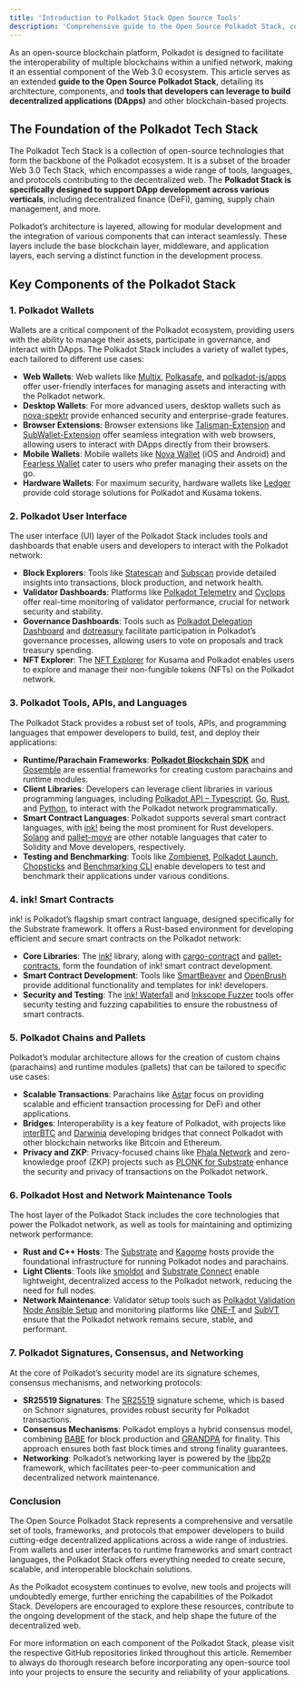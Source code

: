 ```yaml
---
title: 'Introduction to Polkadot Stack Open Source Tools'
description: 'Comprehensive guide to the Open Source Polkadot Stack, covering tools, frameworks, and protocols for decentralized application development.'
---
```

As an open-source blockchain platform, Polkadot is designed to facilitate the interoperability of multiple blockchains within a unified network, making it an essential component of the Web 3.0 ecosystem. This article serves as an extended **guide to the Open Source Polkadot Stack**, detailing its architecture, components, and **tools that developers can leverage to build decentralized applications (DApps)** and other blockchain-based projects.

The Foundation of the Polkadot Tech Stack
-----------------------------------------

The Polkadot Tech Stack is a collection of open-source technologies that form the backbone of the Polkadot ecosystem. It is a subset of the broader Web 3.0 Tech Stack, which encompasses a wide range of tools, languages, and protocols contributing to the decentralized web. The **Polkadot Stack is specifically designed to support DApp development across various verticals**, including decentralized finance (DeFi), gaming, supply chain management, and more.

Polkadot’s architecture is layered, allowing for modular development and the integration of various components that can interact seamlessly. These layers include the base blockchain layer, middleware, and application layers, each serving a distinct function in the development process.

Key Components of the Polkadot Stack
------------------------------------

### 1. Polkadot **Wallets**

Wallets are a critical component of the Polkadot ecosystem, providing users with the ability to manage their assets, participate in governance, and interact with DApps. The Polkadot Stack includes a variety of wallet types, each tailored to different use cases:

- **Web Wallets**: Web wallets like [Multix](https://github.com/ChainSafe/Multix), [Polkasafe](https://github.com/polkasafe/polkasafe-ui), and [polkadot-js/apps](https://github.com/polkadot-js/apps) offer user-friendly interfaces for managing assets and interacting with the Polkadot network.
- **Desktop Wallets**: For more advanced users, desktop wallets such as [nova-spektr](https://github.com/novasamatech/nova-spektr) provide enhanced security and enterprise-grade features.
- **Browser Extensions**: Browser extensions like [Talisman-Extension](https://github.com/TalismanSociety/talisman) and [SubWallet-Extension](https://github.com/Koniverse/SubWallet-Extension) offer seamless integration with web browsers, allowing users to interact with DApps directly from their browsers.
- **Mobile Wallets**: Mobile wallets like [Nova Wallet](https://github.com/novasamatech/nova-wallet-ios) (iOS and Android) and [Fearless Wallet](https://github.com/soramitsu/fearless-iOS) cater to users who prefer managing their assets on the go.
- **Hardware Wallets**: For maximum security, hardware wallets like [Ledger](https://github.com/ZondaX/ledger-polkadot) provide cold storage solutions for Polkadot and Kusama tokens.

### 2. Polkadot **User Interface**

The user interface (UI) layer of the Polkadot Stack includes tools and dashboards that enable users and developers to interact with the Polkadot network:

- **Block Explorers**: Tools like [Statescan](https://github.com/opensquare-network/statescan-v2) and [Subscan](https://github.com/subscan-explorer/subscan-essentials) provide detailed insights into transactions, block production, and network health.
- **Validator Dashboards**: Platforms like [Polkadot Telemetry](https://github.com/paritytech/substrate-telemetry) and [Cyclops](https://github.com/ArthurHoeke/cyclops) offer real-time monitoring of validator performance, crucial for network security and stability.
- **Governance Dashboards**: Tools such as [Polkadot Delegation Dashboard](https://github.com/polkassembly/governance-ui) and [dotreasury](https://github.com/opensquare-network/dotreasury) facilitate participation in Polkadot’s governance processes, allowing users to vote on proposals and track treasury spending.
- **NFT Explorer**: The [NFT Explorer](https://github.com/kodadot/nft-gallery) for Kusama and Polkadot enables users to explore and manage their non-fungible tokens (NFTs) on the Polkadot network.

### 3. Polkadot **Tools, APIs, and Languages**

The Polkadot Stack provides a robust set of tools, APIs, and programming languages that empower developers to build, test, and deploy their applications:

- **Runtime/Parachain Frameworks**: **[Polkadot Blockchain SDK](https://github.com/paritytech/polkadot-sdk)** and [Gosemble](https://github.com/LimeChain/gosemble) are essential frameworks for creating custom parachains and runtime modules.
- **Client Libraries**: Developers can leverage client libraries in various programming languages, including [Polkadot API – Typescript](https://github.com/polkadot-api/polkadot-api), [Go](https://github.com/centrifuge/go-substrate-rpc-client), [Rust](https://github.com/scs/substrate-api-client), and [Python](https://github.com/polkascan/py-substrate-interface), to interact with the Polkadot network programmatically.
- **Smart Contract Languages**: Polkadot supports several smart contract languages, with [ink!](https://github.com/paritytech/ink) being the most prominent for Rust developers. [Solang](https://github.com/hyperledger/solang) and [pallet-move](https://github.com/eigerco/pallet-move) are other notable languages that cater to Solidity and Move developers, respectively.
- **Testing and Benchmarking**: Tools like [Zombienet](https://github.com/paritytech/zombienet), [Polkadot Launch](https://github.com/paritytech/polkadot-launch), [Chopsticks](https://github.com/AcalaNetwork/chopsticks) and [Benchmarking CLI](https://github.com/paritytech/polkadot-sdk/tree/master/substrate/utils/frame/benchmarking-cli) enable developers to test and benchmark their applications under various conditions.

### 4. **ink! Smart Contracts**

ink! is Polkadot’s flagship smart contract language, designed specifically for the Substrate framework. It offers a Rust-based environment for developing efficient and secure smart contracts on the Polkadot network:

- **Core Libraries**: The [ink!](https://github.com/use-ink/ink) library, along with [cargo-contract](https://github.com/use-ink/cargo-contract) and [pallet-contracts](https://github.com/paritytech/polkadot-sdk/tree/master/substrate/frame/contracts), form the foundation of ink! smart contract development.
- **Smart Contract Development**: Tools like [SmartBeaver](https://github.com/Smart-Beaver) and [OpenBrush](https://github.com/Supercolony-net/openbrush-contracts) provide additional functionality and templates for ink! developers.
- **Security and Testing**: The [ink! Waterfall](https://github.com/paritytech/ink-waterfall) and [Inkscope Fuzzer](https://github.com/inkscopexyz/inkscope-fuzzer) tools offer security testing and fuzzing capabilities to ensure the robustness of smart contracts.

### 5. Polkadot **Chains and Pallets**

Polkadot’s modular architecture allows for the creation of custom chains (parachains) and runtime modules (pallets) that can be tailored to specific use cases:

- **Scalable Transactions**: Parachains like [Astar](https://github.com/AstarNetwork/Astar) focus on providing scalable and efficient transaction processing for DeFi and other applications.
- **Bridges**: Interoperability is a key feature of Polkadot, with projects like [interBTC](https://github.com/interlay/interbtc) and [Darwinia](https://github.com/darwinia-network/darwinia) developing bridges that connect Polkadot with other blockchain networks like Bitcoin and Ethereum.
- **Privacy and ZKP**: Privacy-focused chains like [Phala Network](https://github.com/Phala-Network/phala-blockchain) and zero-knowledge proof (ZKP) projects such as [PLONK for Substrate](https://github.com/AstarNetwork/plonk) enhance the security and privacy of transactions on the Polkadot network.

### 6. Polkadot **Host and Network Maintenance Tools**

The host layer of the Polkadot Stack includes the core technologies that power the Polkadot network, as well as tools for maintaining and optimizing network performance:

- **Rust and C++ Hosts**: The [Substrate](https://github.com/paritytech/polkadot-sdk/tree/master/substrate) and [Kagome](https://github.com/qdrvm/kagome) hosts provide the foundational infrastructure for running Polkadot nodes and parachains.
- **Light Clients**: Tools like [smoldot](https://github.com/smol-dot/smoldot) and [Substrate Connect](https://github.com/paritytech/substrate-connect) enable lightweight, decentralized access to the Polkadot network, reducing the need for full nodes.
- **Network Maintenance**: Validator setup tools such as [Polkadot Validation Node Ansible Setup](https://github.com/polkachu/polkadot-validator) and monitoring platforms like [ONE-T](https://github.com/turboflakes/one-t) and [SubVT](https://github.com/helikon-labs/subvt-backend) ensure that the Polkadot network remains secure, stable, and performant.

### 7. Polkadot **Signatures, Consensus, and Networking**

At the core of Polkadot’s security model are its signature schemes, consensus mechanisms, and networking protocols:

- **SR25519 Signatures**: The [SR25519](https://github.com/w3f/schnorrkel) signature scheme, which is based on Schnorr signatures, provides robust security for Polkadot transactions.
- **Consensus Mechanisms**: Polkadot employs a hybrid consensus model, combining [BABE](https://github.com/paritytech/polkadot-sdk/tree/master/substrate/client/consensus/babe) for block production and [GRANDPA](https://github.com/paritytech/polkadot-sdk/tree/master/substrate/frame/grandpa) for finality. This approach ensures both fast block times and strong finality guarantees.
- **Networking**: Polkadot’s networking layer is powered by the [libp2p](https://github.com/libp2p/libp2p) framework, which facilitates peer-to-peer communication and decentralized network maintenance.

### Conclusion

The Open Source Polkadot Stack represents a comprehensive and versatile set of tools, frameworks, and protocols that empower developers to build cutting-edge decentralized applications across a wide range of industries. From wallets and user interfaces to runtime frameworks and smart contract languages, the Polkadot Stack offers everything needed to create secure, scalable, and interoperable blockchain solutions.

As the Polkadot ecosystem continues to evolve, new tools and projects will undoubtedly emerge, further enriching the capabilities of the Polkadot Stack. Developers are encouraged to explore these resources, contribute to the ongoing development of the stack, and help shape the future of the decentralized web.

For more information on each component of the Polkadot Stack, please visit the respective GitHub repositories linked throughout this article. Remember to always do thorough research before incorporating any open-source tool into your projects to ensure the security and reliability of your applications.